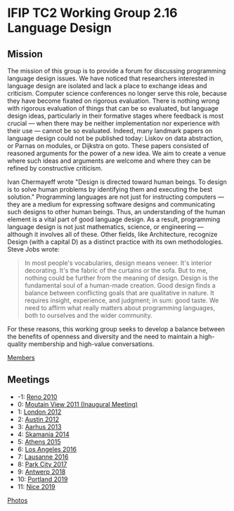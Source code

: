 # IFIP TC2 Working Group 2.16 Language Design


## Mission

The mission of this group is to provide a forum for discussing programming language design issues. We have noticed that researchers interested in language design are isolated and lack a place to exchange ideas and criticism. Computer science conferences no longer serve this role, because they have become fixated on rigorous evaluation. There is nothing wrong with rigorous evaluation of things that can be so evaluated, but language design ideas, particularly in their formative stages where feedback is most crucial — when there may be neither implementation nor experience with their use — cannot be so evaluated. Indeed, many landmark papers on language design could not be published today: Liskov on data abstraction, or Parnas on modules, or Dijkstra on goto. These papers consisted of reasoned arguments for the power of a new idea. We aim to create a venue where such ideas and arguments are welcome and where they can be refined by constructive criticism.

Ivan Chermayeff wrote "Design is directed toward human beings. To design is to solve human problems by identifying them and executing the best solution." Programming languages are not just for instructing computers — they are a medium for expressing software designs and communicating such designs to other human beings. Thus, an understanding of the human element is a vital part of good language design. As a result, programming language design is not just mathematics, science, or engineering — although it involves all of these. Other fields, like Architecture, recognize Design (with a capital D) as a distinct practice with its own methodologies. Steve Jobs wrote:

> In most people's vocabularies, design means veneer. It's interior decorating. It's the fabric of the curtains or the sofa. But to me, nothing could be further from the meaning of design. 
> Design is the fundamental soul of a human-made creation.
> Good design finds a balance between conflicting goals that are qualitative in nature. 
> It requires insight, experience, and judgment; in sum: good taste. We need to affirm what really matters about programming languages, both to ourselves and the wider community.

For these reasons, this working group seeks to develop a balance between the benefits of openness and diversity and the need to maintain a high-quality membership and high-value conversations. 

[Members](members.md)

## Meetings

- -1: [Reno 2010](meetings/Reno2010.md)
- 0: [Moutain View 2011 (Inaugural Meeting)](meetings/MountainView2011.md)
- 1: [London 2012](meetings/London2012.md)
- 2: [Austin 2012](meetings/Austin2012.md)
- 3: [Aarhus 2013](meetings/Aarhus2013.md)
- 4: [Skamania 2014](meetings/Skamania2014.md)
- 5: [Athens 2015](meetings/Athens2015.md)
- 6: [Los Angeles 2016](meetings/LosAngeles2016.md)
- 7: [Lausanne 2016](meetings/Lausanne2016.md)
- 8: [Park City 2017](meetings/ParkCity2017.md)
- 9: [Antwerp 2018](meetings/Antwerp2018.md)
- 10: [Portland 2019](meetings/Portland2019.md)
- 11: [Nice 2019](meetings/Nice2019.md)


[Photos](http://www.flickr.com/groups/wgld/)

